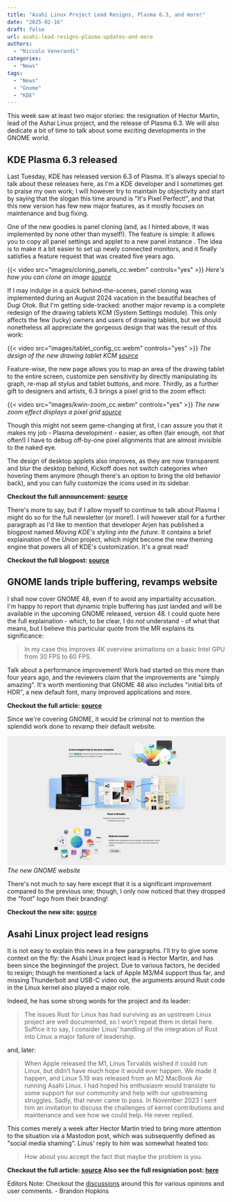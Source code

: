 ```yaml
---
title: "Asahi Linux Project Lead Resigns, Plasma 6.3, and more!"
date: "2025-02-16"
draft: false
url: asahi-lead-resigns-plasma-updates-and-more
authors:
  - "Niccolo Venerandi"
categories:
  - "News"
tags: 
  - "News"
  - "Gnome"
  - "KDE"
---
```


This week saw at least two major stories: the resignation of Hector Martin, lead of the Ashai Linux project, and the release of Plasma 6.3. We will also dedicate a bit of time to talk about some exciting developments in the GNOME world.

## KDE Plasma 6.3 released

Last Tuesday, KDE has released version 6.3 of Plasma. It's always special to talk about these releases here, as I'm a KDE developer and I sometimes get to praise my own work; I will however try to maintain by objectivity and start by saying that the slogan this time around is "It's Pixel Perfect!", and that this new version has few new major features, as it mostly focuses on maintenance and bug fixing.

One of the new goodies is panel cloning (and, as I hinted above, it was implemented by none other than myself!). The feature is simple: it allows you to copy all panel settings and applet to a new panel instance . The idea is to make it a bit easier to set up newly connected monitors, and it finally satisfies a feature request that was created five years ago.

{{< video src="images/cloning_panels_cc.webm" controls="yes" >}}
_Here's how you can clone an image [source](https://kde.org/announcements/plasma/6/6.3.0/)_

If I may indulge in a quick behind-the-scenes, panel cloning was implemented during an August 2024 vacation in the beautiful beaches of Dugi Otok. But I'm getting side-tracked: another major revamp is a complete redesign of the drawing tablets KCM (System Settings module). This only affects the few (lucky) owners and users of drawing tablets, but we should nonetheless all appreciate the gorgeous design that was the result of this work:

{{< video src="images/tablet_config_cc.webm" controls="yes" >}}
_The design of the new drawing tablet KCM [source](https://kde.org/announcements/plasma/6/6.3.0/)_

Feature-wise, the new page allows you to map an area of the drawing tablet to the entire screen, customize pen sensitivity by directly manipulating its graph, re-map all stylus and tablet buttons, and more. Thirdly, as a further gift to designers and artists, 6.3 brings a pixel grid to the zoom effect:

{{< video src="images/kwin-zoom_cc.webm" controls="yes" >}}
_The new zoom effect displays a pixel grid [source](https://kde.org/announcements/plasma/6/6.3.0/)_

Though this might not seem game-changing at first, I can assure you that it makes my job - Plasma development - easier, as often (fair enough, not _that_ often!) I have to debug off-by-one pixel alignments that are almost invisible to the naked eye.

The design of desktop applets also improves, as they are now transparent and blur the desktop behind, Kickoff does not switch categories when hovering them anymore (though there's an option to bring the old behavior back), and you can fully customize the icons used in its sidebar.

__Checkout the full announcement: [source](https://kde.org/announcements/plasma/6/6.3.0/)__

There's more to say, but if I allow myself to continue to talk about Plasma I might do so for the full newsletter (or more!). I will however stall for a further paragraph as I'd like to mention that developer Arjen has published a blogpost named _Moving KDE's styling into the future_. It contains a brief explaination of the _Union_ project, which might become the new theming engine that powers all of KDE's customization. It's a great read!

__Checkout the full blogpost: [source](https://quantumproductions.info/articles/2025-02/moving-kdes-styling-future)__

## GNOME lands triple buffering, revamps website

I shall now cover GNOME 48, even if to avoid any impartiality accusation. I'm happy to report that dynamic triple buffering has just landed and will be available in the upcoming GNOME released, version 48. I could quote here the full explaination - which, to be clear, I do _not_ understand - of what that means, but I believe this particular quote from the MR explains its significance:

> In my case this improves 4K overview animations on a basic Intel GPU from 30 FPS to 60 FPS.

Talk about a performance improvement! Work had started on this more than four years ago, and the reviewers claim that the improvements are "simply amazing". It's worth mentioning that GNOME 48 also includes "initial bits of HDR", a new default font, many improved applications and more.

__Checkout the full article: [source](https://www.phoronix.com/news/GNOME-48-Triple-Buffering)__

Since we're covering GNOME, it would be criminal not to mention the splendid work done to revamp their default website.

![](images/gnomewebsite.png)
_The new GNOME website_

There's not much to say here except that it is a significant improvement compared to the previous one; though, I only now noticed that they dropped the "foot" logo from their branding!

__Checkout the new site: [source](https://www.gnome.org/)__

## Asahi Linux project lead resigns

It is not easy to explain this news in a few paragraphs. I'll try to give some context on the fly: the Asahi Linux project lead is Hector Martin, and has been since the beginningof the project. Due to various factors, he decided to resign; though he mentioned a lack of Apple M3/M4 support thus far, and missing Thunderbolt and USB-C video out, the arguments around Rust code in the Linux kernel also played a major role.

Indeed, he has some strong words for the project and its leader:

> The issues Rust for Linux has had surviving as an upstream Linux project are well documented, so I won’t repeat them in detail here. Suffice it to say, I consider Linus’ handling of the integration of Rust into Linux a major failure of leadership.

and, later:

> When Apple released the M1, Linus Torvalds wished it could run Linux, but didn’t have much hope it would ever happen. We made it happen, and Linux 5.19 was released from an M2 MacBook Air running Asahi Linux. I had hoped his enthusiasm would translate to some support for our community and help with our upstreaming struggles. Sadly, that never came to pass. In November 2023 I sent him an invitation to discuss the challenges of kernel contributions and maintenance and see how we could help. He never replied.

This comes merely a week after Hector Martin tried to bring more attention to the situation via a Mastodon post, which was subsequently defined as "social media shaming". Linus' reply to him was somewhat heated too:

> How about you accept the fact that maybe the problem is you.

__Checkout the full article: [source](https://www.phoronix.com/news/Hector-Martin-Resigns-Asahi)__
__Also see the full resigniation post: [here](https://marcan.st/2025/02/resigning-as-asahi-linux-project-lead/)__

Editors Note: Checkout the [discussions](https://www.phoronix.com/forums/forum/phoronix/general-discussion/1526426-hector-martin-resigns-from-the-asahi-linux-project) around this for various opinions and user comments. - Brandon Hopkins

